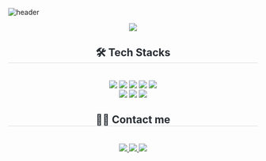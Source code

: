 ![header](https://capsule-render.vercel.app/api?type=blur&color=FFFFFF&text=YEIN%KIM)
<div align= "center">
    <img src="https://capsule-render.vercel.app/api?type=transparent&color=random&height=200&text=YEIN%20KIM&animation=fadeIn&fontColor=004cff&fontSize=50" />
    </div>
    <div align= "center">
    <h2 style="border-bottom: 1px solid #d8dee4; color: #282d33;"> 🛠️ Tech Stacks </h2> <br> 
    <div style="margin: 0 auto; text-align: center;" align= "center"> <img src="https://img.shields.io/badge/Python-3776AB?style=flat-square&logo=Python&logoColor=white">
          <img src="https://img.shields.io/badge/Notion-000000?style=flat-square&logo=Notion&logoColor=white">
          <img src="https://img.shields.io/badge/Github-181717?style=flat-square&logo=Github&logoColor=white">
          <img src="https://img.shields.io/badge/HTML5-E34F26?style=flat-square&logo=HTML5&logoColor=white">
          <img src="https://img.shields.io/badge/MySQL-4479A1?style=flat-square&logo=MySQL&logoColor=white">
          <br/><img src="https://img.shields.io/badge/PyTorch-EE4C2C?style=flat-square&logo=PyTorch&logoColor=white">
          <img src="https://img.shields.io/badge/Tensorflow-FF6F00?style=flat-square&logo=Tensorflow&logoColor=white">
          <img src="https://img.shields.io/badge/Java-007396?style=flat-square&logo=Java&logoColor=white">
          </div>
    </div>
    <div align= "center">
    <h2 style="border-bottom: 1px solid #d8dee4; color: #282d33;"> 🧑‍💻 Contact me </h2> <br> 
    <div align= "center"> <a href=https://www.instagram.com/yeinee.k/> <img src="https://img.shields.io/badge/Instagram-E4405F?style=flat-square&logo=Instagram&logoColor=white&link=https://www.instagram.com/yeinee.k/"> </a>
         <a href=https://www.notion.so/yein-kim/YEIN-9637dd9bcc8742ffbb40984e16b30e2c> <img src="https://img.shields.io/badge/Notion-000000?style=flat-square&logo=Notion&logoColor=white&link=https://www.notion.so/yein-kim/YEIN-9637dd9bcc8742ffbb40984e16b30e2c"> </a>
         <a href=https://blog.naver.com/hztown> <img src="https://img.shields.io/badge/Naver-03C75A?style=flat-square&logo=Naver&logoColor=white&link=https://blog.naver.com/hztown"> </a>
          </div>  <br> 
    <div align= "center">  </div> 
    </div>
    <div align= "center"> 
    </div>
    

